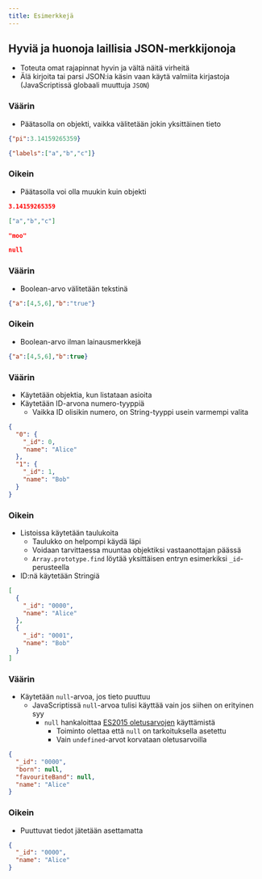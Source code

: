 ```yaml
---
title: Esimerkkejä
---
```


## Hyviä ja huonoja laillisia JSON-merkkijonoja
* Toteuta omat rajapinnat hyvin ja vältä näitä virheitä
* Älä kirjoita tai parsi JSON:ia käsin vaan käytä valmiita kirjastoja (JavaScriptissä globaali muuttuja `JSON`)

### Väärin <i class="fa fa-frown-o" aria-hidden="true"></i>
* Päätasolla on objekti, vaikka välitetään jokin yksittäinen tieto
```json
{"pi":3.14159265359}
```
```json
{"labels":["a","b","c"]}
```

### Oikein <i class="fa fa-smile-o" aria-hidden="true"></i>
* Päätasolla voi olla muukin kuin objekti
```json
3.14159265359
```
```json
["a","b","c"]
```
```json
"moo"
```
```json
null
```

### Väärin <i class="fa fa-frown-o" aria-hidden="true"></i>
* Boolean-arvo välitetään tekstinä
```json
{"a":[4,5,6],"b":"true"}
```

### Oikein <i class="fa fa-smile-o" aria-hidden="true"></i>
* Boolean-arvo ilman lainausmerkkejä
```json
{"a":[4,5,6],"b":true}
```

### Väärin <i class="fa fa-frown-o" aria-hidden="true"></i>
* Käytetään objektia, kun listataan asioita
* Käytetään ID-arvona numero-tyyppiä
  * Vaikka ID olisikin numero, on String-tyyppi usein varmempi valita
```json
{
  "0": {
    "_id": 0,
    "name": "Alice"
  },
  "1": {
    "_id": 1,
    "name": "Bob"
  }
}
```

### Oikein <i class="fa fa-smile-o" aria-hidden="true"></i>
* Listoissa käytetään taulukoita
  * Taulukko on helpompi käydä läpi
  * Voidaan tarvittaessa muuntaa objektiksi vastaanottajan päässä
  * `Array.prototype.find` löytää yksittäisen entryn esimerkiksi `_id`-perusteella
* ID:nä käytetään Stringiä
```json
[
  {
    "_id": "0000",
    "name": "Alice"
  },
  {
    "_id": "0001",
    "name": "Bob"
  }
]
```

### Väärin <i class="fa fa-frown-o" aria-hidden="true"></i>
* Käytetään `null`-arvoa, jos tieto puuttuu
  * JavaScriptissä `null`-arvoa tulisi käyttää vain jos siihen on erityinen syy
    * `null` hankaloittaa [ES2015 oletusarvojen]((https://babeljs.io/learn-es2015/#ecmascript-2015-features-default-rest-spread)) käyttämistä
      * Toiminto olettaa että `null` on tarkoituksella asetettu
      * Vain `undefined`-arvot korvataan oletusarvoilla

```json
{
  "_id": "0000",
  "born": null,
  "favouriteBand": null,
  "name": "Alice"
}
```

### Oikein <i class="fa fa-smile-o" aria-hidden="true"></i>
* Puuttuvat tiedot jätetään asettamatta
```json
{
  "_id": "0000",
  "name": "Alice"
}
```
